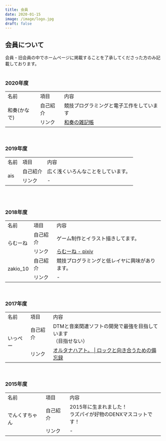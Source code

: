 ```yaml
---
title: 会員
date: 2020-01-15
image: /image/logo.jpg
draft: false
---
```


## 会員について
会員・旧会員の中でホームページに掲載することを了承してくださった方のみ記載しております。  
<br>

### 2020年度
<table class="table">
	<tr>
		<td class="namae">名前</td>
		<td class="koumoku">項目</td>
		<td class="naiyou">内容</td>
	</tr>
	<tr>
		<td class="namae" rowspan="2">和奏(かなで)</td>
		<td>自己紹介</td>
		<td class="honbun">競技プログラミングと電子工作をしています</td>
	</tr>
	<tr>
		<td>リンク</td>
		<td class="honbun"><a href="https://kanade-2001.hatenablog.com/" target="_blank" rel="noopener">和奏の雑記帳</a></td>
	</tr>
</table><br>

### 2019年度
<table class="table">
	<tr>
		<td class="namae">名前</td>
		<td class="koumoku">項目</td>
		<td class="naiyou">内容</td>
	</tr>
	<tr>
		<td class="namae" rowspan="2">ais</td>
		<td>自己紹介</td>
		<td class="honbun">広く浅くいろんなことをしています。</td>
	</tr>
	<tr>
		<td>リンク</td>
		<td>-</td>
	</tr>
</table><br>
<br>

### 2018年度
<table class="table table-condensed">
	<tr>
		<td class="namae">名前</td>
		<td class="koumoku">項目</td>
		<td class="naiyou">内容</td>
	</tr>
	<tr>
		<td class="namae" rowspan="2">らむーね</td>
		<td>自己紹介</td>
		<td class="honbun">ゲーム制作とイラスト描きしてます。</td>
	</tr>
	<tr>
		<td>リンク</td>
		<td class="honbun"><a href="https://www.pixiv.net/users/31489063" target="_blank" rel="noopener">らむーね - pixiv</a></td>
	</tr>
	<tr>
		<td class="namae" rowspan="2">zakio_10</td>
		<td>自己紹介</td>
		<td class="honbun">競技プログラミングと低レイヤに興味があります。</td>
	</tr>
	<tr>
		<td>リンク</td>
		<td>-</td>
	</tr>
</table><br>

### 2017年度
<table class="table table-condensed">
	<tr>
		<td class="namae">名前</td>
		<td class="koumoku">項目</td>
		<td class="naiyou">内容</td>
	</tr>
	<tr>
		<td class="namae" rowspan="2">いっぺー</td>
		<td>自己紹介</td>
		<td class="honbun">DTMと音楽関連ソフトの開発で最強を目指しています<br>（目指せない）</td>
	</tr>
	<tr>
		<td>リンク</td>
		<td class="honbun"><a href="https://ippee-music.com/" target="_blank" rel="noopener">オルタナハアト。 | ロックと向き合うための備忘録</a></td>
	</tr>
</table><br>

### 2015年度
<table class="table table-condensed">
	<tr>
		<td class="namae">名前</td>
		<td class="koumoku">項目</td>
		<td class="naiyou">内容</td>
	</tr>
	<tr>
		<td class="namae" rowspan="2">でんくすちゃん</td>
		<td>自己紹介</td>
		<td class="honbun">2015年に生まれました！<br>ラズパイが好物のDENXマスコットです！</td>
	</tr>
	<tr>
		<td>リンク</td>
		<td>-</td>
	</tr>
</table><br>
